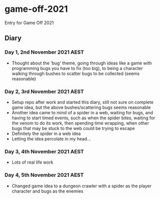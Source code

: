 # game-off-2021

Entry for Game Off 2021

## Diary

### Day 1, 2nd November 2021 AEST

- Thought about the 'bug' theme, going through ideas like a game with programming bugs you have to fix (too big), to being a character walking through bushes to scatter bugs to be collected (seems reasonable)

### Day 2, 3rd November 2021 AEST

- Setup repo after work and started this diary, still not sure on complete game idea, but the above bushes/scattering bugs seems reasonable
- Another idea came to mind of a spider in a web, waiting for bugs, and having to start timed events, such as when the spider bites, waiting for the venom to do its work, then spending time wrapping, when other bugs that may be stuck to the web could be trying to escape
- Definitely the spider in a web idea
- Letting the idea percolate in my head...

### Day 3, 4th November 2021 AEST

- Lots of real life work

### Day 4, 5th November 2021 AEST

- Changed game idea to a dungeon crawler with a spider as the player character and bugs as the enemies
